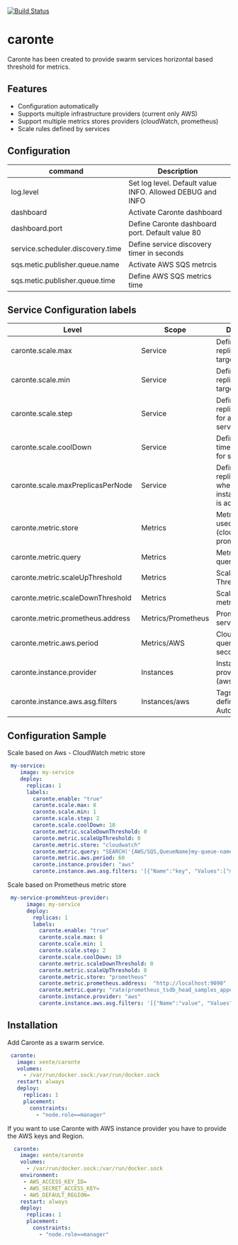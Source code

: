  
 [![Build Status](https://travis-ci.com/xente/caronte.svg?token=p37nQ84eR3mMdfKzHf6B&branch=master)](https://travis-ci.com/xente/caronte)

# caronte
Caronte has been created to provide swarm services horizontal 
based threshold for metrics.

## Features

- Configuration automatically 
- Supports multiple infrastructure providers (current only AWS)
- Support multiple metrics stores providers (cloudWatch, prometheus)
- Scale rules defined by services 

 ## Configuration
 
 |  command |   Description |
 |---|---|
 | log.level | Set log level. Default value INFO. Allowed DEBUG and INFO |
 | dashboard | Activate Caronte dashboard |
 | dashboard.port | Define Caronte dashboard port. Default value 80 |
 | service.scheduler.discovery.time | Define service discovery timer in seconds |
 | sqs.metic.publisher.queue.name | Activate AWS SQS metrcis |
 | sqs.metic.publisher.queue.time | Define AWS SQS metrics time |

 ## Service Configuration labels

 |  Level |  Scope |  Description |
 |---|---|---|
 | caronte.scale.max   |  Service | Define the max replicas for a target service  |
 | caronte.scale.min   |  Service |  Define the min replicas for a target service |
 | caronte.scale.step  |  Service |  Define the step replicas increase for a target service  |
 | caronte.scale.coolDown | Service  | Define coolDown time in seconds for services scale |
 | caronte.scale.maxPreplicasPerNode | Service | Define max replicas per node when the instance provider is activated |
 | caronte.metric.store  | Metrics  |  Metric store to be used allowed (cloudwatch , prometheus)  |
 | caronte.metric.query | Metrics | Metric store query |
 | caronte.metric.scaleUpThreshold  |  Metrics | Scale up metric Threshold   |
 | caronte.metric.scaleDownThreshold |  Metrics |  Scale down metric Threshold |
 | caronte.metric.prometheus.address | Metrics/Prometheus  | Prometheus server address  |
 | caronte.metric.aws.period | Metrics/AWS | CloudWatch query period in seconds  |
 | caronte.instance.provider | Instances | Instances provider allowed (aws) |
 | caronte.instance.aws.asg.filters | Instances/aws | Tags filters to define Aws AutoscalingGroup   |
 
 ## Configuration Sample
 
 Scale based on Aws - CloudWatch metric store
 ```yaml
  my-service:
     image: my-service
     deploy:
       replicas: 1
       labels:
         caronte.enable: "true"
         caronte.scale.max: 8
         caronte.scale.min: 1
         caronte.scale.step: 2
         caronte.scale.coolDown: 10
         caronte.metric.scaleDownThreshold: 0
         caronte.metric.scaleUpThreshold: 0
         caronte.metric.store: "cloudwatch"
         caronte.metric.query: "SEARCH('{AWS/SQS,QueueName}my-queue-name MetricName=\"NumberOfMessagesDeleted\"', 'Average', 300)"
         caronte.metric.aws.period: 60
         caronte.instance.provider: "aws"
         caronte.instance.aws.asg.filters: '[{"Name":"key", "Values":["my-asg-tag-name"]}]'
   ```
 Scale based on Prometheus metric store
 ```yaml
  my-service-promehteus-provider:
       image: my-service
       deploy:
         replicas: 1
         labels:
           caronte.enable: "true"
           caronte.scale.max: 8
           caronte.scale.min: 1
           caronte.scale.step: 2
           caronte.scale.coolDown: 10
           caronte.metric.scaleDownThreshold: 0
           caronte.metric.scaleUpThreshold: 0
           caronte.metric.store: "prometheus"
           caronte.metric.prometheus.address:  "http://localhost:9090"
           caronte.metric.query: "rate(prometheus_tsdb_head_samples_appended_total[5m])"
           caronte.instance.provider: "aws"
           caronte.instance.aws.asg.filters: '[{"Name":"value", "Values":["my-asg-tag-value"]}]'
  ```

## Installation 
Add Caronte as a swarm service.

 ```yaml
  caronte:
    image: xente/caronte
    volumes:
      - /var/run/docker.sock:/var/run/docker.sock
    restart: always
    deploy:
      replicas: 1
      placement:
        constraints:
          - "node.role==manager"
  ```

If you want to use Caronte with AWS instance provider you have to provide the AWS keys and Region.
```yaml
  caronte:
    image: xente/caronte
    volumes:
      - /var/run/docker.sock:/var/run/docker.sock
    environment: 
     - AWS_ACCESS_KEY_ID=
     - AWS_SECRET_ACCESS_KEY=
     - AWS_DEFAULT_REGION=
    restart: always
    deploy:
      replicas: 1
      placement:
        constraints:
          - "node.role==manager"
  ```
